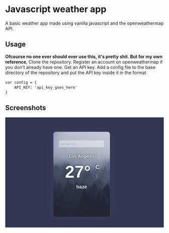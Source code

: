 # Javascript weather app

A basic weather app made using vanilla javascript and the openweathermap
API. 

## Usage

__Ofcourse no one ever should ever use this, it's pretty shit. But for my 
own reference__,
Clone the repository. Register an account on openweathermap if you don't
already have one. Get an API key. Add a config file to the base
directory of the repository and put the API key inside it in the format
```
var config = {
	API_KEY: 'api_key_goes_here'
}
```

## Screenshots

![screenshot of the app](/images/demo-image.png)
